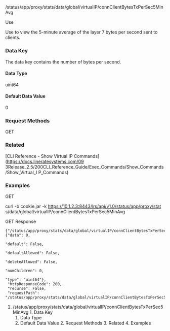 ##
/status/app/proxy/stats/data/global/virtualIP/connClientBytesTxPerSec5MinAvg

Use

Use to view the 5-minute average of the layer 7 bytes per second sent to
clients.

### Data Key

The data key contains the number of bytes per second.

#### Data Type

uint64

#### Default Data Value

0

### Request Methods

GET

### Related

[CLI Reference - Show Virtual IP Commands](https://docs.lineratesystems.com/09
3Release_2.5/200CLI_Reference_Guide/Exec_Commands/Show_Commands/Show_Virtual_I
P_Commands)

### Examples

GET

curl -b cookie.jar -k https://10.1.2.3:8443/lrs/api/v1.0/status/app/proxy/stat
s/data/global/virtualIP/connClientBytesTxPerSec5MinAvg

GET Response

    
    {"/status/app/proxy/stats/data/global/virtualIP/connClientBytesTxPerSec5MinAvg": {"data": 0,
                                                                                       "default": False,
                                                                                       "defaultAllowed": False,
                                                                                       "deleteAllowed": False,
                                                                                       "numChildren": 0,
                                                                                       "type": "uint64"},
     "httpResponseCode": 200,
     "recurse": False,
     "requestPath": "/status/app/proxy/stats/data/global/virtualIP/connClientBytesTxPerSec5MinAvg"}
    

  1. /status/app/proxy/stats/data/global/virtualIP/connClientBytesTxPerSec5MinAvg
    1. Data Key
      1. Data Type
      2. Default Data Value
    2. Request Methods
    3. Related
    4. Examples

